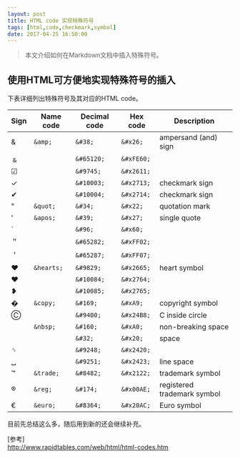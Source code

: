 ```yaml
---
layout: post
title: HTML code 实现特殊符号
tags: [html,code,checkmark,symbol]
date: 2017-04-25 16:50:00
---
```


> 本文介绍如何在Markdown文档中插入特殊符号。

## 使用HTML可方便地实现特殊符号的插入

下表详细列出特殊符号及其对应的HTML code。

| Sign | Name code | Decimal code | Hex code | Description |
| ---  | ---- | ---- | ---- | ---- |
| &    | `&amp;`| `&#38;` | `&#x26;` | ampersand (and) sign |
| ﹠   |       | `&#65120;` | `&#xFE60;` |    |
| ☑  |  | `&#9745;` | `&#x2611;` |  |
| ✓  |  | `&#10003;` | `&#x2713;` | checkmark sign |
| ✔  |  | `&#10004;` | `&#x2714;` | checkmark sign |
| "  | `&quot;` | `&#34;` | `&#x22;` | quotation mark |
| '  | `&apos;` | `&#39;` | `&#x27;` | single quote |
| \`  |  | `&#96;` | `&#x60;` |  |
|＂  |  | `&#65282;` | `&#xFF02;` |  |
|＇  |  | `&#65287;` | `&#xFF07;` |  |
| ♥  | `&hearts;` | `&#9829;` | `&#x2665;` | heart symbol |
| ❤  |  | `&#10084;` | `&#x2764;` |  |
| ❥  |  | `&#10085;` | `&#x2765;` |  |
| � | `&copy;` | `&#169;` | `&#xA9;` | copyright symbol |
| Ⓒ |  | `&#9400; `| `&#x24B8; `| C inside circle |
|   | `&nbsp;` | `&#160;` | `&#xA0;` | non-breaking space |
|   |  | `&#32;` | `&#x20;` | space |
| ␠ |  | `&#9248;` | `&#x2420;` |  |
| ␣ |  | `&#9251;` | `&#x2423;` | line space |
| ™ | `&trade;` | `&#8482;` | `&#x2122;` | trademark symbol |
| ® | `&reg;` | `&#174;` | `&#x00AE;` | registered trademark symbol |
| € | `&euro;` | `&#8364;` | `&#x20AC;` | Euro symbol |

目前先总结这么多，随后用到新的还会继续补充。


[参考]   
http://www.rapidtables.com/web/html/html-codes.htm

